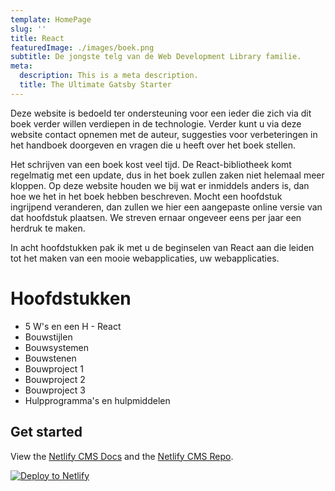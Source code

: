 ```yaml
---
template: HomePage
slug: ''
title: React
featuredImage: ./images/boek.png
subtitle: De jongste telg van de Web Development Library familie.
meta:
  description: This is a meta description.
  title: The Ultimate Gatsby Starter
---
```

Deze website is bedoeld ter ondersteuning voor een ieder die zich via dit boek verder willen verdiepen in de technologie. Verder kunt u via deze website contact opnemen met de auteur, suggesties voor verbeteringen in het handboek doorgeven en vragen die u heeft over het boek stellen.

Het schrijven van een boek kost veel tijd. De React-bibliotheek komt regelmatig met een update, dus in het boek zullen zaken niet helemaal meer kloppen. Op deze website houden we bij wat er inmiddels anders is, dan hoe we het in het boek hebben beschreven. Mocht een hoofdstuk ingrijpend veranderen, dan zullen we hier een aangepaste online versie van dat hoofdstuk plaatsen. We streven ernaar ongeveer eens per jaar een herdruk te maken.

In acht hoofdstukken pak ik met u de beginselen van React aan die leiden tot het maken van een mooie webapplicaties, uw webapplicaties.

# Hoofdstukken

* 5 W's en een H - React
* Bouwstijlen
* Bouwsystemen
* Bouwstenen
* Bouwproject 1
* Bouwproject 2
* Bouwproject 3
* Hulpprogramma's en hulpmiddelen



## Get started

View the [Netlify CMS Docs](https://www.netlifycms.org/docs/) and the [Netlify CMS Repo](https://github.com/netlify/netlify-cms).

[![Deploy to Netlify](https://www.netlify.com/img/deploy/button.svg)](https://app.netlify.com/start/deploy?repository=https://github.com/thriveweb/yellowcake&stack=cms)
